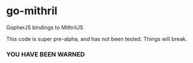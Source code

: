# go-mithril
GopherJS bindings to MithrilJS

This code is super pre-alpha, and has not been tested.
Things will break.

### YOU HAVE BEEN WARNED
